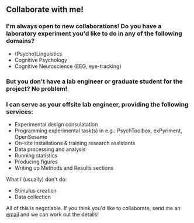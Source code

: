 ## Collaborate with me!
### I'm always open to new collaborations! Do you have a laboratory experiment you'd like to do in any of the following domains?
- (Psycho)Linguistics
- Cognitive Psychology
- Cognitive Neuroscience (EEG, eye-tracking)

### But you don't have a lab engineer or graduate student for the project? No problem! 

### I can serve as your offsite lab engineer, providing the following services:
- Experimental design consulatation
- Programming experimental task(s) in e.g.: PsychToolbox, exPyriment, OpenSesame
- On-site installations & training research assistants
- Data processing and analysis
- Running statistics
- Producing figures
- Writing up Methods and Results sections


What I (usually) don't do:
- Stimulus creation
- Data collection

All of this is negotiable. If you think you'd like to collaborate, send me an [email](mailto:jdyeaton27@gmail.com) and we can work out the details! 
